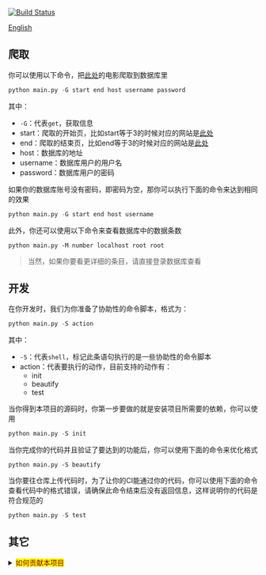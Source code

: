 [![Build Status](https://travis-ci.com/ptrtonull-workshop/PianYuan.svg?branch=master)](https://travis-ci.com/ptrtonull-workshop/PianYuan)

[English](./README-EN.md)
## 爬取
你可以使用以下命令，把[此处](http://pianyuan.la/mv?order=score)的电影爬取到数据库里
```python
python main.py -G start end host username password
```
其中：
- `-G`：代表`get`，获取信息
- start：爬取的开始页，比如start等于3的时候对应的网站是[此处](http://pianyuan.la/mv?order=score&p=3)
- end：爬取的结束页，比如end等于3的时候对应的网站是[此处](http://pianyuan.la/mv?order=score&p=3)
- host：数据库的地址
- username：数据库用户的用户名
- password：数据库用户的密码

如果你的数据库账号没有密码，即密码为空，那你可以执行下面的命令来达到相同的效果
```python
python main.py -G start end host username
```
此外，你还可以使用以下命令来查看数据库中的数据条数
```
python main.py -M number localhost root root
```
> 当然，如果你要看更详细的条目，请直接登录数据库查看
## 开发
在你开发时，我们为你准备了协助性的命令脚本，格式为：

```python
python main.py -S action
```
其中：
- `-S`：代表`shell`，标记此条语句执行的是一些协助性的命令脚本
- action：代表要执行的动作，目前支持的动作有：
  - init
  - beautify
  - test

当你得到本项目的源码时，你第一步要做的就是安装项目所需要的依赖，你可以使用
```python
python main.py -S init
```

当你完成你的代码并且验证了要达到的功能后，你可以使用下面的命令来优化格式
```
python main.py -S beautify
```
当你要往仓库上传代码时，为了让你的CI能通过你的代码，你可以使用下面的命令查看代码中的格式错误，请确保此命令结束后没有返回信息，这样说明你的代码是符合规范的
```python
python main.py -S test
```
## 其它
<details>
<summary><mark><font color=darkred>如何贡献本项目</font></mark></summary>

## 问题的开端
你有以下几种方式参与本项目：
- 直接在本仓库创建暂时分支，通过pull request 来合并代码
- fork 本项目，通过pull request来合并代码
- 提issue，由仓库管理员来改进
### 创建分支
如果你是仓库管理员，拥有直接读写仓库的权限，那么当你有一个改进时，请在[issue](https://github.com/ptrtonull-workshop/PianYuan/issues)提供一个详细的记录，你可以标记这是一个`bug`或者`feature`，并写下具体的描述。
接下来，我将为您示范在此情况下如何修正一个bug：
#### 克隆或更新仓库代码
执行
```git
git clone https://github.com/ptrtonull-workshop/PianYuan.git
cd ./pianyuan
```
来克隆本仓库的`dev`分支代码，通常情况下，这个分支的代码是最新的，当然，如果你以前已经克隆过了，那就请您更新一次您的代码，使您的代码保持最新。

如果您第一次下载代码，则意味着您很可能没有本项目需要的相关包，请执行
```
python main.py -S init
```
来初始化项目来获得本项目需要的包
#### 新建bug分支
在GitHub [issue](https://github.com/ptrtonull-workshop/PianYuan/issues)上提交一个`issue`, 记录下bug的情况，记下`issue`的号码，例如您新建了一个编号为#1的`issue`:
使用
```git
git branch bug#1
git checkout bug#1
```
从`dev`分支创立并切换到一个bug分支来修复这个bug，#后的号码为`issue`的号码，在这个分支中进行bug的修复。
#### 检查代码
在本地文件夹中执行
```python
python main.py -G 1 1 hostname username password
```
后，程序会自动写入数据到数据库，来测试你的代码的功能是否正常

其中
- hostname:数据库地址
- username:用户名
- password:用户名密码，为空的时候可以不填

在本地项目文件夹中执行
```pip
python main.py -S beautify
python main.py -S test
```
来规范你的python代码，以符合flake8的规范。再使用flake8确认`main.py`中的语法错误和书写规范，如有不符合`flake`规范，提交的代码将无法通过`CI`的检查
在这条语句中，`E501`的意思是：你最多只能在一行中写79个字符，这个规定过于苛刻，故我们将它删除了
```
E501: E501 line too long (81 > 79 characters)
```
#### 提交
修复完毕后，commit此次修改
完毕后，执行
```git
git push origin bug#1
```
来推送该分支到Github。切换到Github，我们再将`bug#1` 通过`pull request`与`dev`分支合并，在这个过程中，我们的CI会检查代码。

等待合并完成之后，我们在本地执行
```git
git push origin :bug#1
```
来远程删除在Github上的多余的分支
## Q&A
> 哪些操作需要直接在Github上提交？
- README文档需要更新
>哪些情况需要直接同步到`master`分支？
- 有重大更新，可能是一天积累的；
- 涉及到CI的配置文件的；
- 紧急的BUG
</details>
